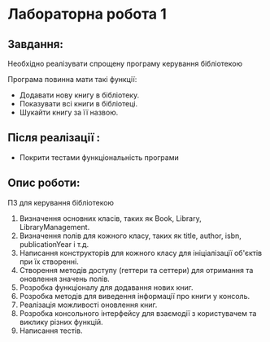 # Лабораторна робота 1

## Завдання:

Необхідно реалізувати спрощену програму керування бібліотекою<br>

Програма повинна мати такі функції:

- Додавати нову книгу в бібліотеку.
- Показувати всі книги в бібліотеці.
- Шукайти книгу за її назвою.

## Після реалізації :

- Покрити тестами функціональність програми

## Опис роботи:
ПЗ для керування бібліотекою <br>

1. Визначення основних класів, таких як Book, Library, LibraryManagement.
2. Визначення полів для кожного класу, таких як title, author, isbn, publicationYear і т.д.
3. Написання конструкторів для кожного класу для ініціалізації об'єктів при їх створенні.
4. Створення методів доступу (геттери та сеттери) для отримання та оновлення значень полів.
5. Розробка функціоналу для додавання нових книг.
6. Розробка методів для виведення інформації про книги у консоль.
7. Реалізація можливості оновлення книг.
8. Розробка консольного інтерфейсу для взаємодії з користувачем та виклику різних функцій. 
9. Написання тестів.
